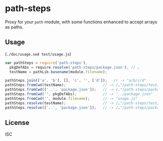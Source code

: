 ﻿
path-steps
==========
Proxy for your `path` module, with some functions enhanced to
accept arrays as paths.

Usage
-----
(`./doc/usage.sed test/usage.js`)

```javascript
var pathSteps = require('path-steps'),
  pkgDefAbs = require.resolve('path-steps/package.json'), // …
  testName = pathLib.basename(module.filename);

pathSteps.join(['a', 'b'], [], 'c', '', ['d']);   // -> "a/b/c/d"
pathSteps.fromCwd(testName);                 // -> /…"/path-steps/test/usage.js"
pathSteps.fromCwd(['..', 'package.json']);   // -> /…"/path-steps/package.json"
pathSteps.fromCwd('', pkgDefAbs);            // -> "../package.json"
pathSteps.fromCwd('', module.filename);      // -> "usage.js"
pathSteps.resolve(testName);                 // -> /…"/path-steps/test/usage.js"
pathSteps.resolve(['..', 'package.json']);   // -> /…"/path-steps/package.json"
```



License
-------
ISC
